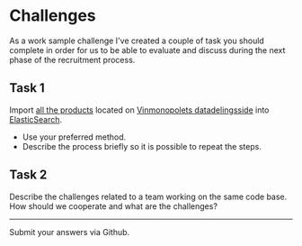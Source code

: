 # Challenges

As a work sample challenge I've created a couple of task you should complete in order for us to be able to evaluate 
and discuss during the next phase of the recruitment process. 

## Task 1 
Import [all the products](http://www.vinmonopolet.no/api/produkter) located on 
[Vinmonopolets datadelingsside](http://www.vinmonopolet.no/artikkel/om-vinmonopolet/datadeling) into [ElasticSearch](https://www.elastic.co/downloads/elasticsearch). 
- Use your preferred method.
- Describe the process briefly so it is possible to repeat the steps.

## Task 2
Describe the challenges related to a team working on the same code base. How should we cooperate and what are the challenges?

-------
Submit your answers via Github.